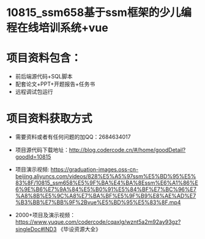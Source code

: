 # 10815_ssm658基于ssm框架的少儿编程在线培训系统+vue
  
# 项目资料包含：
* 前后端源代码+SQL脚本
* 配套论文+PPT+开题报告+任务书
* 远程调试包运行

# 项目资料获取方式
* 需要资料或者有任何问题的加QQ：2684634017

* 项目源代码下载地址：http://blog.codercode.cn/#/home/goodDetail?goodId=10815

* 项目演示视频:  https://graduation-images.oss-cn-beijing.aliyuncs.com/videos/828%E5%A5%97ssm%E5%BD%95%E5%83%8F/10815_ssm658%E5%9F%BA%E4%BA%8Essm%E6%A1%86%E6%9E%B6%E7%9A%84%E5%B0%91%E5%84%BF%E7%BC%96%E7%A8%8B%E5%9C%A8%E7%BA%BF%E5%9F%B9%E8%AE%AD%E7%B3%BB%E7%BB%9F%2Bvue%E5%BD%95%E5%83%8F.mp4


* 2000+项目及演示视频：https://www.yuque.com/codercode/cqaxlg/wznt5a2m92ay93gz?singleDoc#lND3 《毕设资源大全》




